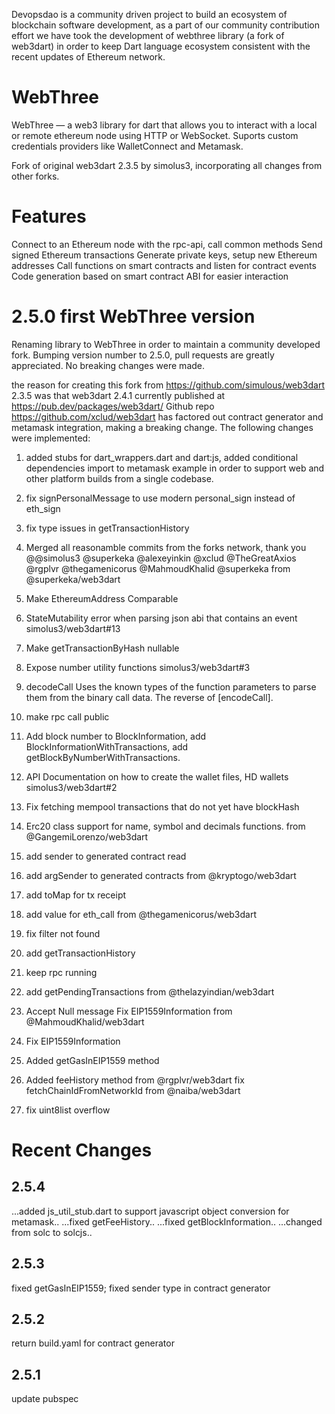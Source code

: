 Devopsdao is a community driven project to build an ecosystem of blockchain software development, as a part 
of our community contribution effort we have took the development of webthree library (a fork of web3dart) 
in order to keep Dart language ecosystem consistent with the recent updates of Ethereum network.

# WebThree

WebThree — a web3 library for dart that allows you to interact with a local or remote ethereum node using HTTP or WebSocket. Suports custom credentials providers like WalletConnect and Metamask.

Fork of original web3dart 2.3.5 by simolus3, incorporating all changes from other forks.

# Features

Connect to an Ethereum node with the rpc-api, call common methods
Send signed Ethereum transactions
Generate private keys, setup new Ethereum addresses
Call functions on smart contracts and listen for contract events
Code generation based on smart contract ABI for easier interaction

# 2.5.0 first WebThree version

Renaming library to WebThree in order to maintain a community developed fork.
Bumping version number to 2.5.0, pull requests are greatly appreciated. No breaking changes were made.

the reason for creating this fork from https://github.com/simulous/web3dart 2.3.5 was that web3dart 2.4.1 currently published at https://pub.dev/packages/web3dart/ Github repo https://github.com/xclud/web3dart has factored out contract generator and metamask integration, making a breaking change. The following changes were implemented:

1. added stubs for dart_wrappers.dart and dart:js, added conditional dependencies import to metamask example in order to support web and other platform builds from a single codebase.

2. fix signPersonalMessage to use modern personal_sign instead of eth_sign

3. fix type issues in getTransactionHistory

4. Merged all reasonamble commits from the forks network, 
thank you @@simolus3 @superkeka @alexeyinkin @xclud @TheGreatAxios @rgplvr @thegamenicorus @MahmoudKhalid @superkeka from @superkeka/web3dart

5. Make EthereumAddress Comparable

6. StateMutability error when parsing json abi that contains an event simolus3/web3dart#13

7. Make getTransactionByHash nullable

8. Expose number utility functions simolus3/web3dart#3

9. decodeCall Uses the known types of the function parameters to parse them from the binary call data. The reverse of [encodeCall].

10. make rpc call public

11. Add block number to BlockInformation, add BlockInformationWithTransactions, add getBlockByNumberWithTransactions.

12. API Documentation on how to create the wallet files, HD wallets simolus3/web3dart#2

13. Fix fetching mempool transactions that do not yet have blockHash

14. Erc20 class support for name, symbol and decimals functions. from @GangemiLorenzo/web3dart

15. add sender to generated contract read

16. add argSender to generated contracts from @kryptogo/web3dart

17. add toMap for tx receipt

18. add value for eth_call from @thegamenicorus/web3dart

19. fix filter not found

20. add getTransactionHistory

21. keep rpc running

22. add getPendingTransactions from @thelazyindian/web3dart

23. Accept Null message Fix EIP1559Information from @MahmoudKhalid/web3dart

24. Fix EIP1559Information

25. Added getGasInEIP1559 method

26. Added feeHistory method from @rgplvr/web3dart fix fetchChainIdFromNetworkId from @naiba/web3dart

27. fix uint8list overflow

# Recent Changes

## 2.5.4

...added js_util_stub.dart to support javascript object conversion for metamask..
...fixed getFeeHistory..
...fixed getBlockInformation..
...changed from solc to solcjs..

## 2.5.3

fixed getGasInEIP1559; fixed sender type in contract generator

## 2.5.2

return build.yaml for contract generator

## 2.5.1

update pubspec